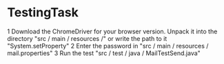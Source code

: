 # TestingTask
1 Download the ChromeDriver for your browser version. Unpack it into the directory "src / main / resources /" or write the path to it "System.setProperty"
2 Enter the password in "src / main / resources / mail.properties"
3 Run the test "src / test / java / MailTestSend.java"